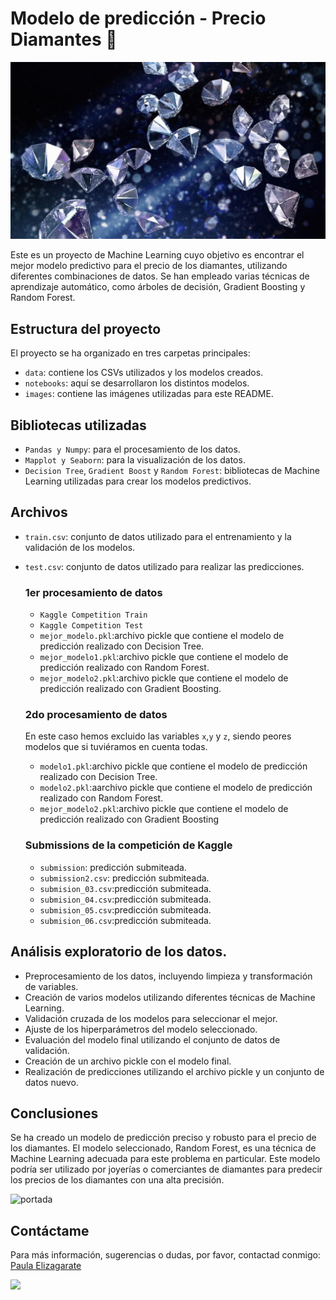 # Modelo de predicción - Precio Diamantes 💎

![](images/28086492-4b42-4deb-9073-58a5e8dfce76_16-9-discover-aspect-ratio_default_0.jpeg)


Este es un proyecto de Machine Learning cuyo objetivo es encontrar el mejor modelo predictivo para el precio de los diamantes, utilizando diferentes combinaciones de datos. Se han empleado varias técnicas de aprendizaje automático, como árboles de decisión, Gradient Boosting y Random Forest.

## Estructura del proyecto

El proyecto se ha organizado en tres carpetas principales:

- `data`: contiene los CSVs utilizados y los modelos creados.
- `notebooks`: aquí se desarrollaron los distintos modelos.
- `images`: contiene las imágenes utilizadas para este README.


## Bibliotecas utilizadas

- `Pandas y Numpy`: para el procesamiento de los datos.
- `Mapplot y Seaborn`: para la visualización de los datos.
- `Decision Tree`, `Gradient Boost` y `Random Forest`: bibliotecas de Machine Learning utilizadas para crear los modelos predictivos.

## Archivos

- `train.csv`: conjunto de datos utilizado para el entrenamiento y la validación de los modelos.
- `test.csv`: conjunto de datos utilizado para realizar las predicciones.

  ### 1er procesamiento de datos

  - `Kaggle Competition Train`
  - `Kaggle Competition Test`
  - `mejor_modelo.pkl`:archivo pickle que contiene el modelo de predicción realizado con Decision Tree.
  - `mejor_modelo1.pkl`:archivo pickle que contiene el modelo de predicción realizado con Random Forest.
  - `mejor_modelo2.pkl`:archivo pickle que contiene el modelo de predicción realizado con Gradient Boosting.


  ### 2do procesamiento de datos

  En este caso hemos excluido las variables `x`,`y` y `z`, siendo peores modelos que si tuviéramos en cuenta todas. 

  - `modelo1.pkl`:archivo pickle que contiene el modelo de predicción realizado con Decision Tree.
  - `modelo2.pkl`:aarchivo pickle que contiene el modelo de predicción realizado con Random Forest.
  - `mejor_modelo2.pkl`:archivo pickle que contiene el modelo de predicción realizado con Gradient Boosting


  ### Submissions de la competición de Kaggle

  - `submission`: predicción submiteada.
  - `submission2.csv`: predicción submiteada.
  - `submision_03.csv`:predicción submiteada.
  - `submision_04.csv`:predicción submiteada.
  - `submision_05.csv`:predicción submiteada.
  - `submision_06.csv`:predicción submiteada.

## Análisis exploratorio de los datos.

- Preprocesamiento de los datos, incluyendo limpieza y transformación de variables.
- Creación de varios modelos utilizando diferentes técnicas de Machine Learning.
- Validación cruzada de los modelos para seleccionar el mejor.
- Ajuste de los hiperparámetros del modelo seleccionado.
- Evaluación del modelo final utilizando el conjunto de datos de validación.
- Creación de un archivo pickle con el modelo final.
- Realización de predicciones utilizando el archivo pickle y un conjunto de datos nuevo.

## Conclusiones

Se ha creado un modelo de predicción preciso y robusto para el precio de los diamantes. El modelo seleccionado, Random Forest, es una técnica de Machine Learning adecuada para este problema en particular. Este modelo podría ser utilizado por joyerías o comerciantes de diamantes para predecir los precios de los diamantes con una alta precisión.


![portada](https://www.google.com/url?sa=i&url=https%3A%2F%2Fwww.informacion.es%2Fmedio-ambiente%2F2022%2F09%2F02%2Fdescubren-ingentes-cantidades-diamantes-nucleo-74949331.html&psig=AOvVaw3TX-h0aSS2oBDoOmyttRQi&ust=1680430736813000&source=images&cd=vfe&ved=0CBAQjRxqFwoTCJCl9rq6iP4CFQAAAAAdAAAAABAJ)

## Contáctame

Para más información, sugerencias o dudas, por favor, contactad conmigo:
[Paula Elizagarate](https://www.linkedin.com/in/paulaelizagarate/)

![](https://www.reactiongifs.com/r/dbts.gif)

